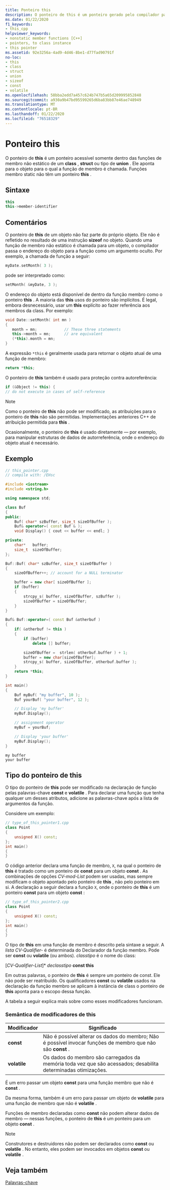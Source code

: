 ```yaml
---
title: Ponteiro this
description: O ponteiro de this é um ponteiro gerado pelo compilador para o objeto atual em funções de membro não estático.
ms.date: 01/22/2020
f1_keywords:
- this_cpp
helpviewer_keywords:
- nonstatic member functions [C++]
- pointers, to class instance
- this pointer
ms.assetid: 92e3256a-4ad9-4d46-8be1-d77fad90791f
no-loc:
- this
- class
- struct
- union
- sizeof
- const
- volatile
ms.openlocfilehash: 58bba2edd7a457c624b747b5a65d209995852848
ms.sourcegitcommit: a930a9b47bd95599265d6ba83bb87e46ae748949
ms.translationtype: MT
ms.contentlocale: pt-BR
ms.lasthandoff: 01/22/2020
ms.locfileid: "76518329"
---
```

# <a name="opno-locthis-pointer"></a>Ponteiro this

O ponteiro de **this** é um ponteiro acessível somente dentro das funções de membro não estático de um **class** , **struct** ou tipo de **union** . Ele aponta para o objeto para o qual a função de membro é chamada. Funções membro static não têm um ponteiro **this** .

## <a name="syntax"></a>Sintaxe

```cpp
this
this->member-identifier
```

## <a name="remarks"></a>Comentários

O ponteiro de **this** de um objeto não faz parte do próprio objeto. Ele não é refletido no resultado de uma instrução **sizeof** no objeto. Quando uma função de membro não estático é chamada para um objeto, o compilador passa o endereço do objeto para a função como um argumento oculto. Por exemplo, a chamada de função a seguir:

```cpp
myDate.setMonth( 3 );
```

pode ser interpretado como:

```cpp
setMonth( &myDate, 3 );
```

O endereço do objeto está disponível de dentro da função membro como o ponteiro **this** . A maioria das **this** usos do ponteiro são implícitos. É legal, embora desnecessário, usar um **this** explícito ao fazer referência aos membros da class. Por exemplo:

```cpp
void Date::setMonth( int mn )
{
   month = mn;            // These three statements
   this->month = mn;      // are equivalent
   (*this).month = mn;
}
```

A expressão `*this` é geralmente usada para retornar o objeto atual de uma função de membro:

```cpp
return *this;
```

O ponteiro de **this** também é usado para proteção contra autoreferência:

```cpp
if (&Object != this) {
// do not execute in cases of self-reference
```

> [!NOTE]
> Como o ponteiro de **this** não pode ser modificado, as atribuições para o ponteiro de **this** não são permitidas. Implementações anteriores C++ de atribuição permitida para **this** .

Ocasionalmente, o ponteiro de **this** é usado diretamente — por exemplo, para manipular estruturas de dados de autorreferência, onde o endereço do objeto atual é necessário.

## <a name="example"></a>Exemplo

```cpp
// this_pointer.cpp
// compile with: /EHsc

#include <iostream>
#include <string.h>

using namespace std;

class Buf
{
public:
    Buf( char* szBuffer, size_t sizeOfBuffer );
    Buf& operator=( const Buf & );
    void Display() { cout << buffer << endl; }

private:
    char*   buffer;
    size_t  sizeOfBuffer;
};

Buf::Buf( char* szBuffer, size_t sizeOfBuffer )
{
    sizeOfBuffer++; // account for a NULL terminator

    buffer = new char[ sizeOfBuffer ];
    if (buffer)
    {
        strcpy_s( buffer, sizeOfBuffer, szBuffer );
        sizeOfBuffer = sizeOfBuffer;
    }
}

Buf& Buf::operator=( const Buf &otherbuf )
{
    if( &otherbuf != this )
    {
        if (buffer)
            delete [] buffer;

        sizeOfBuffer =  strlen( otherbuf.buffer ) + 1;
        buffer = new char[sizeOfBuffer];
        strcpy_s( buffer, sizeOfBuffer, otherbuf.buffer );
    }
    return *this;
}

int main()
{
    Buf myBuf( "my buffer", 10 );
    Buf yourBuf( "your buffer", 12 );

    // Display 'my buffer'
    myBuf.Display();

    // assignment operator
    myBuf = yourBuf;

    // Display 'your buffer'
    myBuf.Display();
}
```

```Output
my buffer
your buffer
```

## <a name="type-of-the-opno-locthis-pointer"></a>Tipo do ponteiro de this

O tipo do ponteiro de **this** pode ser modificado na declaração de função pelas palavras-chave **const** e **volatile** . Para declarar uma função que tenha qualquer um desses atributos, adicione as palavras-chave após a lista de argumentos da função.

Considere um exemplo:

```cpp
// type_of_this_pointer1.cpp
class Point
{
    unsigned X() const;
};
int main()
{
}
```

O código anterior declara uma função de membro, `X`, na qual o ponteiro de **this** é tratado como um ponteiro de **const** para um objeto **const** . As combinações de opções *CV-mod-List* podem ser usadas, mas sempre modificam o objeto apontado pelo ponteiro de **this** , não pelo ponteiro em si. A declaração a seguir declara a função `X`, onde o ponteiro de **this** é um ponteiro **const** para um objeto **const** :

```cpp
// type_of_this_pointer2.cpp
class Point
{
    unsigned X() const;
};
int main()
{
}
```

O tipo de **this** em uma função de membro é descrito pela sintaxe a seguir. A *lista CV-Qualifier-* é determinada do Declarador da função membro. Pode ser **const** ou **volatile** (ou ambos). *classtipo* é o nome do class:

[*CV-Qualifier-List*]\* *declasstipo* **const this**

Em outras palavras, o ponteiro de **this** é sempre um ponteiro de const. Ele não pode ser reatribuído.  Os qualificadores **const** ou **volatile** usados na declaração da função membro se aplicam à instância de class o ponteiro de **this** aponta para o escopo dessa função.

A tabela a seguir explica mais sobre como esses modificadores funcionam.

### <a name="semantics-of-opno-locthis-modifiers"></a>Semântica de modificadores de this

|Modificador|Significado|
|--------------|-------------|
|**const**|Não é possível alterar os dados do membro; Não é possível invocar funções de membro que não são **const** .|
|**volatile**|Os dados do membro são carregados da memória toda vez que são acessados; desabilita determinadas otimizações.|

É um erro passar um objeto **const** para uma função membro que não é **const** .

Da mesma forma, também é um erro para passar um objeto de **volatile** para uma função de membro que não é **volatile** .

Funções de membro declaradas como **const** não podem alterar dados de membro — nessas funções, o ponteiro de **this** é um ponteiro para um objeto **const** .

> [!NOTE]
> Construtores e destruidores não podem ser declarados como **const** ou **volatile** . No entanto, eles podem ser invocados em objetos **const** ou **volatile** .

## <a name="see-also"></a>Veja também

[Palavras-chave](../cpp/keywords-cpp.md)
